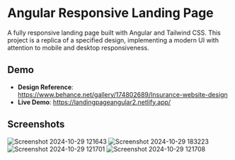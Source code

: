 # Angular Responsive Landing Page

A fully responsive landing page built with Angular and Tailwind CSS. This project is a replica of a specified design, implementing a modern UI with attention to mobile and desktop responsiveness.

## Demo

- **Design Reference**: https://www.behance.net/gallery/174802689/Insurance-website-design
- **Live Demo**: https://landingpageangular2.netlify.app/
  
## Screenshots
![Screenshot 2024-10-29 121643](https://github.com/user-attachments/assets/6d994d39-b904-4426-bf74-731a734929dc)
![Screenshot 2024-10-29 183223](https://github.com/user-attachments/assets/687580ce-a7d7-4e05-8d98-02078265a87a)
![Screenshot 2024-10-29 121701](https://github.com/user-attachments/assets/ddd8714e-2a38-4995-a5d2-319b2e885c28)
![Screenshot 2024-10-29 121708](https://github.com/user-attachments/assets/69bbba9e-06a6-4277-8ed9-32e5742ff055)

